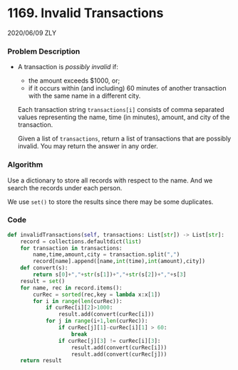 # 1169. Invalid Transactions

2020/06/09 ZLY

### Problem Description

- A transaction is *possibly invalid* if:

  - the amount exceeds $1000, or;
  - if it occurs within (and including) 60 minutes of another transaction with the same name in a different city.

  Each transaction string `transactions[i]` consists of comma separated values representing the name, time (in minutes), amount, and city of the transaction.

  Given a list of `transactions`, return a list of transactions that are possibly invalid. You may return the answer in any order.



### Algorithm

Use a dictionary to store all records with respect to the name. And we search the records under each person.

We use `set()` to store the results since there may be some duplicates.



### Code

```python
def invalidTransactions(self, transactions: List[str]) -> List[str]:
    record = collections.defaultdict(list)
    for transaction in transactions:
        name,time,amount,city = transaction.split(",")
        record[name].append([name,int(time),int(amount),city])
    def convert(s):
        return s[0]+","+str(s[1])+","+str(s[2])+","+s[3]
    result = set()
    for name, rec in record.items():
        curRec = sorted(rec,key = lambda x:x[1])
        for i in range(len(curRec)):
            if curRec[i][2]>1000:
                result.add(convert(curRec[i]))
            for j in range(i+1,len(curRec)):
                if curRec[j][1]-curRec[i][1] > 60:
                    break
                if curRec[j][3] != curRec[i][3]:
                    result.add(convert(curRec[i]))
                    result.add(convert(curRec[j]))
    return result
```